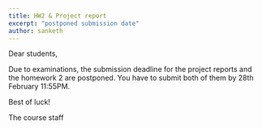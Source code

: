 ```yaml
---
title: HW2 & Project report 
excerpt: "postponed submission date"
author: sanketh
---
```


Dear students,

Due to examinations, the submission deadline for the project reports and the homework 2 are postponed. You have to submit both of them by 28th February 11:55PM.

Best of luck!

The course staff